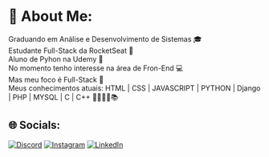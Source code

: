 # 💫 About Me:
Graduando em Análise e Desenvolvimento de Sistemas 🎓<br>Estudante Full-Stack da RocketSeat 🚀<br>Aluno de Pyhon na Udemy 🐍<br>No momento tenho interesse na área de Fron-End 💻<br>Mas meu foco é Full-Stack 🎯<br>Meus conhecimentos atuais: HTML | CSS | JAVASCRIPT | PYTHON | Django | PHP | MYSQL | C | C++ 📕📗📘📙📚


## 🌐 Socials:
[![Discord](https://img.shields.io/badge/Discord-%237289DA.svg?logo=discord&logoColor=white)](htttps://discord.gg/https://discord.com/channels/@Bessa#1079) [![Instagram](https://img.shields.io/badge/Instagram-%23E4405F.svg?logo=Instagram&logoColor=white)](https://instagram.com/https://www.instagram.com/phelipedev/) [![LinkedIn](https://img.shields.io/badge/LinkedIn-%230077B5.svg?logo=linkedin&logoColor=white)](https://linkedin.com/in/https://www.linkedin.com/in/phelipe-bessa-7b364530/) 

